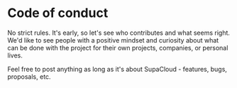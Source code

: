 # Code of conduct

No strict rules. It's early, so let's see who contributes and what seems right. We'd like to see people with a positive mindset and curiosity about what can be done with the project for their own projects, companies, or personal lives.

Feel free to post anything as long as it's about SupaCloud - features, bugs, proposals, etc.